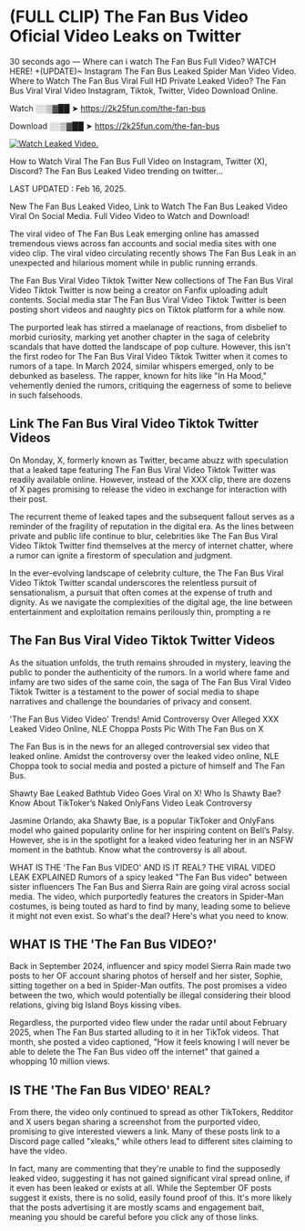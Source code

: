 # (FULL CLIP) The Fan Bus Video Oficial Video Leaks on Twitter

30 seconds ago — Where can i watch The Fan Bus Full Video? WATCH HERE! +(UPDATE)~ Instagram The Fan Bus Leaked Spider Man Video Video. Where to Watch The Fan Bus Viral Full HD Private Leaked Video? The Fan Bus Viral Viral Video Instagram, Tiktok, Twitter, Video Download Online.

Watch ░░▒▓██ ➤ https://2k25fun.com/the-fan-bus

Download ░░▒▓██ ➤ https://2k25fun.com/the-fan-bus

[![Watch Leaked Video.](https://miro.medium.com/v2/resize:fit:828/format:webp/1*cilzJN44JGOrTw9NJCrNHA.gif "Watch Leaked Video")](https://2k25fun.com/the-fan-bus)

How to Watch Viral The Fan Bus Full Video on Instagram, Twitter (X), Discord? The Fan Bus Leaked Video trending on twitter...

LAST UPDATED : Feb 16, 2025.

New The Fan Bus Leaked Video, Link to Watch The Fan Bus Leaked Video Viral On Social Media. Full Video Video to Watch and Download!

The viral video of The Fan Bus Leak emerging online has amassed tremendous views across fan accounts and social media sites with one video clip. The viral video circulating recently shows The Fan Bus Leak in an unexpected and hilarious moment while in public running errands.

The Fan Bus Viral Video Tiktok Twitter New collections of The Fan Bus Viral Video Tiktok Twitter is now being a creator on Fanfix uploading adult contents. Social media star The Fan Bus Viral Video Tiktok Twitter is been posting short videos and naughty pics on Tiktok platform for a while now.

The purported leak has stirred a maelanage of reactions, from disbelief to morbid curiosity, marking yet another chapter in the saga of celebrity scandals that have dotted the landscape of pop culture. However, this isn't the first rodeo for The Fan Bus Viral Video Tiktok Twitter when it comes to rumors of a tape. In March 2024, similar whispers emerged, only to be debunked as baseless. The rapper, known for hits like "In Ha Mood," vehemently denied the rumors, critiquing the eagerness of some to believe in such falsehoods.

## Link The Fan Bus Viral Video Tiktok Twitter Videos

On Monday, X, formerly known as Twitter, became abuzz with speculation that a leaked tape featuring The Fan Bus Viral Video Tiktok Twitter was readily available online. However, instead of the XXX clip, there are dozens of X pages promising to release the video in exchange for interaction with their post.

The recurrent theme of leaked tapes and the subsequent fallout serves as a reminder of the fragility of reputation in the digital era. As the lines between private and public life continue to blur, celebrities like The Fan Bus Viral Video Tiktok Twitter find themselves at the mercy of internet chatter, where a rumor can ignite a firestorm of speculation and judgment.

In the ever-evolving landscape of celebrity culture, the The Fan Bus Viral Video Tiktok Twitter scandal underscores the relentless pursuit of sensationalism, a pursuit that often comes at the expense of truth and dignity. As we navigate the complexities of the digital age, the line between entertainment and exploitation remains perilously thin, prompting a re

##  The Fan Bus Viral Video Tiktok Twitter Videos

As the situation unfolds, the truth remains shrouded in mystery, leaving the public to ponder the authenticity of the rumors. In a world where fame and infamy are two sides of the same coin, the saga of The Fan Bus Viral Video Tiktok Twitter is a testament to the power of social media to shape narratives and challenge the boundaries of privacy and consent.

'The Fan Bus Video Video' Trends! Amid Controversy Over Alleged XXX Leaked Video Online, NLE Choppa Posts Pic With The Fan Bus on X

The Fan Bus is in the news for an alleged controversial sex video that leaked online. Amidst the controversy over the leaked video online, NLE Choppa took to social media and posted a picture of himself and The Fan Bus.

Shawty Bae Leaked Bathtub Video Goes Viral on X! Who Is Shawty Bae? Know About TikToker’s Naked OnlyFans Video Leak Controversy

Jasmine Orlando, aka Shawty Bae, is a popular TikToker and OnlyFans model who gained popularity online for her inspiring content on Bell’s Palsy. However, she is in the spotlight for a leaked video featuring her in an NSFW moment in the bathtub. Know what the controversy is all about.

WHAT IS THE 'The Fan Bus VIDEO' AND IS IT REAL? THE VIRAL VIDEO LEAK EXPLAINED Rumors of a spicy leaked "The Fan Bus video" between sister influencers The Fan Bus and Sierra Rain are going viral across social media. The video, which purportedly features the creators in Spider-Man costumes, is being touted as hard to find by many, leading some to believe it might not even exist. So what's the deal? Here's what you need to know.

## WHAT IS THE 'The Fan Bus VIDEO?'

Back in September 2024, influencer and spicy model Sierra Rain made two posts to her OF account sharing photos of herself and her sister, Sophie, sitting together on a bed in Spider-Man outfits. The post promises a video between the two, which would potentially be illegal considering their blood relations, giving big Island Boys kissing vibes.

Regardless, the purported video flew under the radar until about February 2025, when The Fan Bus started alluding to it in her TikTok videos. That month, she posted a video captioned, "How it feels knowing I will never be able to delete the The Fan Bus video off the internet" that gained a whopping 10 million views.

## IS THE 'The Fan Bus VIDEO' REAL?

From there, the video only continued to spread as other TikTokers, Redditor and X users began sharing a screenshot from the purported video, promising to give interested viewers a link. Many of these posts link to a Discord page called "xleaks," while others lead to different sites claiming to have the video.

In fact, many are commenting that they're unable to find the supposedly leaked video, suggesting it has not gained significant viral spread online, if it even has been leaked or exists at all. While the September OF posts suggest it exists, there is no solid, easily found proof of this. It's more likely that the posts advertising it are mostly scams and engagement bait, meaning you should be careful before you click any of those links.